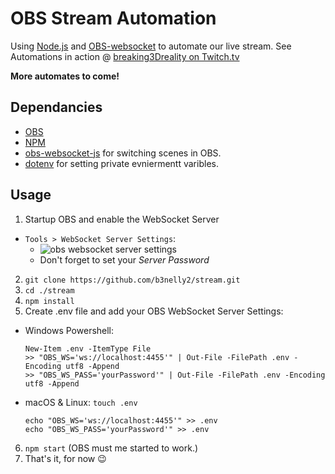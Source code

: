 # OBS Stream Automation

Using [Node.js](https://nodejs.org/) and [OBS-websocket](https://github.com/obsproject/obs-websocket) to automate our live stream.
See Automations in action @ [breaking3Dreality on Twitch.tv](https://www.twitch.tv/breaking3Dreality)

**More automates to come!**

## Dependancies

- [OBS](https://obsproject.com/)
- [NPM](https://www.npmjs.com/)
- [obs-websocket-js](https://github.com/obs-websocket-community-projects/obs-websocket-js) for switching scenes in OBS.
- [dotenv](https://github.com/motdotla/dotenv) for setting private evniermentt varibles.

## Usage

1. Startup OBS and enable the WebSocket Server

- `Tools > WebSocket Server Settings`:
  - ![obs websocket server settings](https://github.com/b3nelly2/stream/blob/main/assets/obs-websocket-server-settings.png?raw=true)
  - Don't forget to set your _Server Password_

2. `git clone https://github.com/b3nelly2/stream.git`
3. `cd ./stream`
4. `npm install`
5. Create .env file and add your OBS WebSocket Server Settings:

- Windows Powershell:
  ```
  New-Item .env -ItemType File
  >> "OBS_WS='ws://localhost:4455'" | Out-File -FilePath .env -Encoding utf8 -Append
  >> "OBS_WS_PASS='yourPassword'" | Out-File -FilePath .env -Encoding utf8 -Append
  ```
- macOS & Linux: `touch .env`
  ```
  echo "OBS_WS='ws://localhost:4455'" >> .env
  echo "OBS_WS_PASS='yourPassword'" >> .env
  ```

6. `npm start` (OBS must me started to work.)
7. That's it, for now 😉

